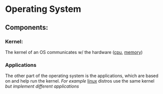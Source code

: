 
# Operating System
## Components:
### Kernel:
The kernel of an OS communicates w/ the hardware ([cpu](computers/concepts/cpu.md), [memory](computers/memory/memory.md))
### Applications
The other part of the operating system is the applications, which are based on and help run the kernel. *For example* [linux](/computers/linux.md) distros use the same kernel *but implement different applications*